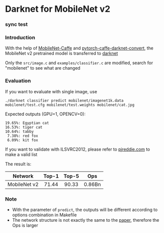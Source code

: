 # Darknet for MobileNet v2
### sync test
### Introduction
With the help of [MobileNet-Caffe](https://github.com/shicai/MobileNet-Caffe) and [pytorch-caffe-darknet-convert](https://github.com/marvis/pytorch-caffe-darknet-convert), the MobileNet v2 pretrained model is transferred to [darknet](https://github.com/pjreddie/darknet/tree/815293875c25774b07ec52a811793e04313e4b4a)

Only the `src/image.c` and `examples/classifier.c` are modified, search for "mobilenet" to see what are changed

### Evaluation
If you want to evaluate with single image, use

`./darknet classifier predict mobilenet/imagenet1k.data mobilenet/test.cfg mobilenet/test.weights mobilenet/cat.jpg`

Expected outputs (GPU=1, OPENCV=0):

```
19.65%: Egyptian cat
16.53%: tiger cat
10.64%: tabby
 7.38%: red fox
 6.09%: kit fox
```

If you want to validate with ILSVRC2012, please refer to [pjreddie.com](https://pjreddie.com/darknet/imagenet/) to make a valid list

The result is:

Network|Top-1|Top-5|Ops
:---:|:---:|:---:|:---:
MobileNet v2| 71.44| 90.33| 0.86Bn

### Note

- With the parameter of `predict`, the outputs will be different according to options combination in Makefile
- The network structure is not exactly the same to the [paper](https://arxiv.org/abs/1801.04381), therefore the Ops is larger
